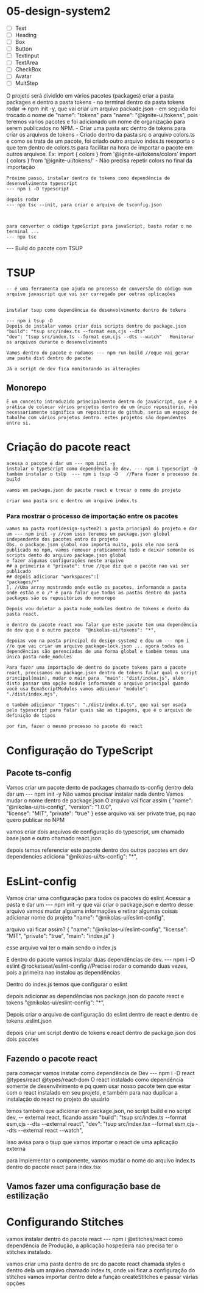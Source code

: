 # 05-design-system2
 
- [ ] Text
- [ ] Heading
- [ ] Box
- [ ] Button
- [ ] TextInput
- [ ] TextArea
- [ ] CheckBox
- [ ] Avatar
- [ ] MultStep

O projeto será dividido em vários pacotes (packages)
 criar a pasta packages e dentro a pasta tokens
    - no terminal dentro da pasta tokens rodar =>  npm init -y, que vai criar um arquivo packade.json
    - em seguida foi trocado o nome de "name": "tokens" para "name": "@ignite-ui/tokens", pois teremos varios pacotes e foi adicionado um nome de organização para serem publicados no NPM.
    - Criar uma pasta src dentro de tokens para criar os arquivos de tokens 
    - Criado dentro da pasta src o arquivo colors.ts e como se trata de um pacote, foi criado outro arquivo
    index.ts reexporta o que tem dentro de colors.ts para facilitar na hora de importar o pacote em outros arquivos.
    Ex: import { colors } from '@ignite-ui/tokens/colors'
        import { colors } from '@ignite-ui/tokens/'
        - Não precisa repetir colors no final da importação


    Próximo passo, instalar dentro de tokens como dependência de desenvolvimento typescript
    --- npm i -D typescript

    depois rodar 
    --- npx tsc --init, para criar o arquivo de tsconfig.json
    


    para converter o código typeScript para javaScript, basta rodar o no terminal ...
    --- npx tsc


--- Build do pacote com TSUP
# TSUP 
    -- é uma ferramenta que ajuda no processo de conversão do código num arquivo javascript que vai ser carregado por outras aplicações 
    

    instalar tsup como dependência de desenvolvimento dentro de tokens

    --- npm i tsup -D
    Depois de instalar vamos criar dois scripts dentro de package.json
    "build": "tsup src/index.ts --format esm,cjs --dts"
    "dev": "tsup src/index.ts --format esm,cjs --dts --watch"   Monitorar os arquivos durante o desenvolvimento 

    Vamos dentro do pacote e rodamos --- npm run build //oque vai gerar uma pasta dist dentro do pacote

    Já o script de dev fica monitorando as alterações 


## Monorepo
    É um conceito introduzido principalmento dentro do javaScript, que é a prática de colocar vários projetos dentro de um único repositório, não necessariamente significa um repositório do github, seria um espaço de tabalho com vários projetos dentro. estes projetos são dependentes entre si. 


# Criação do pacote react
    acessa o pacote e dar um --- npm init -y
    instalar o typeScript como dependência de dev. --- npm i typescript -D
    também instalar o tsUp  --- npm i tsup -D   //Para fazer o processo de build

    vamos em package.json do pacote react e trocar o nome do projeto

    criar uma pasta src e dentro um arquivo index.ts

### Para mostrar o processo de importação entre os pacotes 
    vamos na pasta root(design-system2) a pasta principal do projeto e dar um --- npm init -y //com isso teremos um package.json global independente dos pacotes entro do projeto
    Obs. o package.json global nao importa muito, pois ele nao será publicado no npm, vamos remover praticamente tudo e deixar somente os scripts dento do arquivo package.json global
    e fazer algumas configurações neste arquivo 
    ## a primeiria é "private": true //que diz que o pacote nao vai ser publicado
    ## depois adicionar "workspaces":[
    "packages/*"
    ], //Uma array mostrando onde estão os pacotes, informando a pasta onde estão e o /* é para falar que todas as pastas dentro da pasta packages são os repositórios do monorepo

    Depois vou deletar a pasta node_modules dentro de tokens e dento da pasta react.

    e dentro do pacote react vou falar que este pacote tem uma dependência de dev que é o outro pacote  "@nikolas-ui/tokens": "*",

    depoias vou na pasta principal do design-system2 e dou um --- npm i //o que vai criar um arquivo package-lock.json ... agora todas as dependências são gerenciadas de uma forma global e também temos uma única pasta node_modules 

    Para fazer uma importação de dentro do pacote tokens para o pacote react, precisamos no package.json dentro de tokens falar qual o script principal(main), mudar o main para  "main": "dist/index.js", além disto passar uma opção module informando o arquivo principal quando você usa EcmaScriptModules vamos adicionar "module": "./dist/index.mjs",

    e também adicionar "types": "./dist/index.d.ts", que vai ser usada pelo typescript para falar quais são as tipagens, que é o arquivo de definição de tipos

    por fim, fazer o mesmo processo no pacote do react

# Configuração do TypeScript
## Pacote ts-config
Vamos criar um pacote dento de packages chamado ts-config
dentro dela dar um --- npm init -y 
Não vamos precisar instalar nada dentro
Vamos mudar o nome dentro de package.json
O arquivo vai ficar assim 
{
  "name": "@nikolas-ui/ts-config",
  "version": "1.0.0",  
  "license": "MIT",
  "private": "true"
}
esse arquivo vai ser private true, pq nao quero publicar no NPM 

vamos criar dois arquivos de configuração do typescript, um chamado base.json e outro chamado react.json.


depois temos referenciar este pacote dentro dos outros pacotes em dev dependencies adiciona
"@nikolas-ui/ts-config": "*",


# EsLint-config

Vamos criar uma configuração para todos os pacotes do eslint
Acessar a pasta e dar um --- npm init -y que vai criar o package.json e dentro desse arquivo vamos mudar alguams informações
e retirar algumas coisas
adicionar nome do projeto "name": "@nikolas-ui/eslint-config",

arquivo vai ficar assim?
{
  "name": "@nikolas-ui/eslint-config",
  "license": "MIT",
  "private": "true",
  "main": "index.js"
}

esse arquivo vai ter o main sendo o index.js

E dentro do pacote vamos instalar duas dependências de dev.
--- npm i -D eslint @rocketseat/eslint-config  //Precisei rodar o comando duas vezes, pois a primeira nao instalou as dependências

Dentro do index.js temos que configurar o eslint

depois adicionar as dependências nos package.json do pacote react e tokens     "@nikolas-ui/eslint-config": "*",

Depois criar o arquivo de configuração do eslint dentro de react e dentro de tokens .eslint.json

depois criar um script dentro de tokens e react dentro de package.json dos dois pacotes

## Fazendo o pacote react 
para começar vamos instalar como dependência de Dev --- npm i -D react @types/react @types/react-dom
O react instalado como dependência somente de desenvilvimento é pq quem usar nosso pacote tem que estar com o react instalado em seu projeto, e também para nao duplicar a instalação do react no projeto do usuário


temos também que adicionar em package.json, no script build e no script dev, -- external react, ficando assim 
"build": "tsup src/index.ts --format esm,cjs --dts --external react",
"dev": "tsup src/index.tsx --format esm,cjs --dts --external react --watch",

Isso avisa para o tsup que vamos importar o react de uma aplicação externa


para implementar o componente, vamos mudar o nome do arquivo index.ts dentro do pacote react para index.tsx


## Vamos fazer uma configuração base de estilização 
# Configurando Stitches

vamos instalar dentro do pacote react --- npm i @stitches/react como dependência de Produção, a aplicação hospedeira nao precisa ter o stitches instalado.

vamos criar uma pasta dentro de src do pacote react chamada styles e dentro dela um arquivo chamado index.ts, onde vai ficar a configuração do stitches 
vamos importar dentro dele a função createStitches e passar várias opções